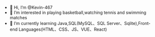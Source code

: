 - 👋 Hi, I’m @Kevin-467
- 👀 I’m interested in playing basketball,watching tennis and swimming matches
- 🌱 I’m currently learning Java,SQL(MySQL、SQL Server、Sqlite),Front-end Languages(HTML、CSS、JS、VUE、React)
<!---
Kevin-467/Kevin-467 is a ✨ special ✨ repository because its `README.md` this file) appears on your GitHub profile.
You can click the Preview link to take a look at your changes.
--->
